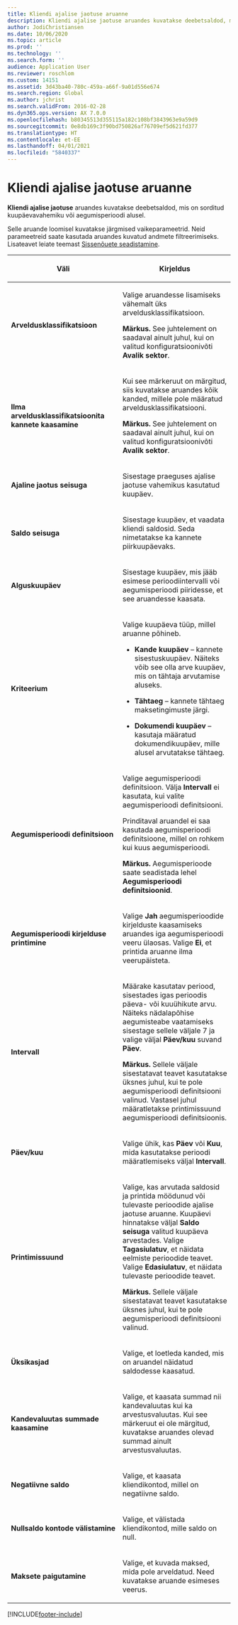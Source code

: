 ```yaml
---
title: Kliendi ajalise jaotuse aruanne
description: Kliendi ajalise jaotuse aruandes kuvatakse deebetsaldod, mis on sorditud kuupäevavahemiku või aegumisperioodi alusel.
author: JodiChristiansen
ms.date: 10/06/2020
ms.topic: article
ms.prod: ''
ms.technology: ''
ms.search.form: ''
audience: Application User
ms.reviewer: roschlom
ms.custom: 14151
ms.assetid: 3d43ba40-780c-459a-a66f-9a01d556e674
ms.search.region: Global
ms.author: jchrist
ms.search.validFrom: 2016-02-28
ms.dyn365.ops.version: AX 7.0.0
ms.openlocfilehash: b80345513d355115a182c108bf3843963e9a59d9
ms.sourcegitcommit: 0e8db169c3f90bd750826af76709ef5d621fd377
ms.translationtype: HT
ms.contentlocale: et-EE
ms.lasthandoff: 04/01/2021
ms.locfileid: "5840337"
---
```

# <a name="customer-aging-report"></a>Kliendi ajalise jaotuse aruanne 

**Kliendi ajalise jaotuse** aruandes kuvatakse deebetsaldod, mis on sorditud kuupäevavahemiku või aegumisperioodi alusel.

Selle aruande loomisel kuvatakse järgmised vaikeparameetrid. Neid parameetreid saate kasutada aruandes kuvatud andmete filtreerimiseks. Lisateavet leiate teemast [Sissenõuete seadistamine](set-up-collections.md).

<table>
<colgroup>
<col style="width: 50%" />
<col style="width: 50%" />
</colgroup>
<thead>
<tr class="header">
<th><p>Väli</p></th>
<th><p>Kirjeldus</p></th>
</tr>
</thead>
<tbody>
<tr class="odd">
<td><p><strong>Arveldusklassifikatsioon</strong></p></td>
<td><p>Valige aruandesse lisamiseks vähemalt üks arveldusklassifikatsioon.</p>
<div class="alert">

**Märkus.** See juhtelement on saadaval ainult juhul, kui on valitud konfiguratsioonivõti <STRONG>Avalik sektor</STRONG>.</P>


</div></td>
</tr>
<tr class="even">
<td><p><strong>Ilma arveldusklassifikatsioonita kannete kaasamine</strong></p></td>
<td><p>Kui see märkeruut on märgitud, siis kuvatakse aruandes kõik kanded, millele pole määratud arveldusklassifikatsiooni.</p>
<div class="alert">

**Märkus.** See juhtelement on saadaval ainult juhul, kui on valitud konfiguratsioonivõti <STRONG>Avalik sektor</STRONG>.</P>

</div></td>
</tr>
<tr class="odd">
<td><p><strong>Ajaline jaotus seisuga</strong></p></td>
<td><p>Sisestage praeguses ajalise jaotuse vahemikus kasutatud kuupäev.</p></td>
</tr>
<tr class="odd">
<td><p><strong>Saldo seisuga</strong></p></td>
<td><p>Sisestage kuupäev, et vaadata kliendi saldosid. Seda nimetatakse ka kannete piirkuupäevaks.</p></td>
</tr>
<tr class="even">
<td><p><strong>Alguskuupäev</strong></p></td>
<td><p>Sisestage kuupäev, mis jääb esimese perioodiintervalli või aegumisperioodi piiridesse, et see aruandesse kaasata.</p></td>
</tr>
<tr class="odd">
<td><p><strong>Kriteerium</strong></p></td>
<td><p>Valige kuupäeva tüüp, millel aruanne põhineb.</p>
<ul>
<li><p><strong>Kande kuupäev</strong> – kannete sisestuskuupäev. Näiteks võib see olla arve kuupäev, mis on tähtaja arvutamise aluseks.</p></li>
<li><p><strong>Tähtaeg</strong> – kannete tähtaeg maksetingimuste järgi.</p></li>
<li><p><strong>Dokumendi kuupäev</strong> – kasutaja määratud dokumendikuupäev, mille alusel arvutatakse tähtaeg.</p></li>
</ul></td>
</tr>
<tr class="even">
<td><p><strong>Aegumisperioodi definitsioon</strong></p></td>
<td><p>Valige aegumisperioodi definitsioon. Välja <strong>Intervall</strong> ei kasutata, kui valite aegumisperioodi definitsiooni.</p>
<p>Prinditaval aruandel ei saa kasutada aegumisperioodi definitsioone, millel on rohkem kui kuus aegumisperioodi.</p>
<div class="alert">

**Märkus.** Aegumisperioode saate seadistada lehel <STRONG>Aegumisperioodi definitsioonid</STRONG>.</P>


</div></td>
</tr>
<tr class="odd">
<td><p><strong>Aegumisperioodi kirjelduse printimine</strong></p></td>
<td><p>Valige <strong>Jah</strong> aegumisperioodide kirjelduste kaasamiseks aruandes iga aegumisperioodi veeru ülaosas. Valige <strong>Ei</strong>, et printida aruanne ilma veerupäisteta.</p></td>
</tr>
<tr class="even">
<td><p><strong>Intervall</strong></p></td>
<td><p>Määrake kasutatav periood, sisestades igas perioodis päeva- või kuuühikute arvu. Näiteks nädalapõhise aegumisteabe vaatamiseks sisestage sellele väljale 7 ja valige väljal <strong>Päev/kuu</strong> suvand <strong>Päev</strong>.</p>
<div class="alert">

**Märkus.** Sellele väljale sisestatavat teavet kasutatakse üksnes juhul, kui te pole aegumisperioodi definitsiooni valinud. Vastasel juhul määratletakse printimissuund aegumisperioodi definitsioonis.</P>


</div></td>
</tr>
<tr class="odd">
<td><p><strong>Päev/kuu</strong></p></td>
<td><p>Valige ühik, kas <strong>Päev</strong> või <strong>Kuu</strong>, mida kasutatakse perioodi määratlemiseks väljal <strong>Intervall</strong>.</p></td>
</tr>
<tr class="even">
<td><p><strong>Printimissuund</strong></p></td>
<td><p>Valige, kas arvutada saldosid ja printida möödunud või tulevaste perioodide ajalise jaotuse aruanne. Kuupäevi hinnatakse väljal <strong>Saldo seisuga</strong> valitud kuupäeva arvestades. Valige <strong>Tagasiulatuv</strong>, et näidata eelmiste perioodide teavet. Valige <strong>Edasiulatuv</strong>, et näidata tulevaste perioodide teavet.</p>
<div class="alert">
  
<STRONG>Märkus.</STRONG> Sellele väljale sisestatavat teavet kasutatakse üksnes juhul, kui te pole aegumisperioodi definitsiooni valinud.</P>


</div></td>
</tr>
<tr class="odd">
<td><p><strong>Üksikasjad</strong></p></td>
<td><p>Valige, et loetleda kanded, mis on aruandel näidatud saldodesse kaasatud.</p></td>
</tr>
<tr class="even">
<td><p><strong>Kandevaluutas summade kaasamine</strong></p></td>
<td><p>Valige, et kaasata summad nii kandevaluutas kui ka arvestusvaluutas. Kui see märkeruut ei ole märgitud, kuvatakse aruandes olevad summad ainult arvestusvaluutas.</p></td>
</tr>
<tr class="odd">
<td><p><strong>Negatiivne saldo</strong></p></td>
<td><p>Valige, et kaasata kliendikontod, millel on negatiivne saldo.</p></td>
</tr>
<tr class="even">
<td><p><strong>Nullsaldo kontode välistamine</strong></p></td>
<td><p>Valige, et välistada kliendikontod, mille saldo on null.</p></td>
</tr>
<tr class="odd">
<td><p><strong>Maksete paigutamine</strong></p></td>
<td><p>Valige, et kuvada maksed, mida pole arveldatud. Need kuvatakse aruande esimeses veerus.</p></td>
</tr>
</tbody>
</table>



[!INCLUDE[footer-include](../../includes/footer-banner.md)]